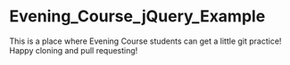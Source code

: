 # Evening_Course_jQuery_Example

This is a place where Evening Course students can get a little git practice!  Happy cloning and pull requesting!
